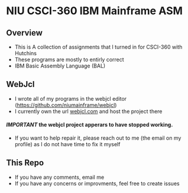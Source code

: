 # NIU CSCI-360 IBM Mainframe ASM
## Overview
- This is A collection of assignments that I turned in for CSCI-360 with Hutchins
- These programs are mostly to entirly correct
- IBM Basic Assembly Language (BAL)
## WebJcl
 - I wrote all of my programs in the webjcl editor (https://github.com/niumainframe/webjcl)
 - I currently own the url [webjcl.com](http://webjcl.com) and host the project there
#### *IMPORTANT* the webjcl project apperars to have stopped working. 
 - If you want to help repair it, please reach out to me (the email on my profile) as I do not have time to fix it myself
## This Repo
- If you have any comments, email me
- If you have any concerns or improvments, feel free to create issues
